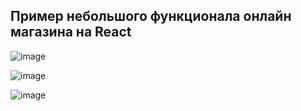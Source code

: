 ## Пример небольшого функционала онлайн магазина на React

![image](https://user-images.githubusercontent.com/47159083/152513099-13b3d9ee-5dfd-4c91-a5ff-e7094b998662.png)

![image](https://user-images.githubusercontent.com/47159083/152513200-882f8fe4-8a07-4b64-9a5c-0ba9fd8d062c.png)

![image](https://user-images.githubusercontent.com/47159083/152513262-2f41db54-7744-4809-9b80-6a12c85279e8.png)
